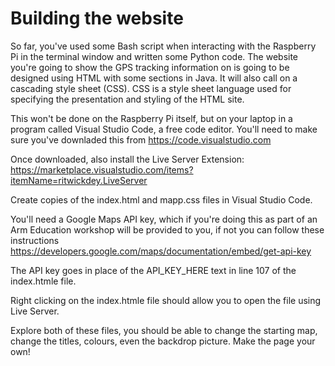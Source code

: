 # Building the website

So far, you've used some Bash script when interacting with the Raspberry Pi in the terminal window and written some Python code. The website you're going to show the GPS tracking information on is going to be designed using HTML with some sections in Java. It will also call on a cascading style sheet (CSS). CSS is a style sheet language used for specifying the presentation and styling of the HTML site.

This won't be done on the Raspberry Pi itself, but on your laptop in a program called Visual Studio Code, a free code editor. You'll need to make sure you've downladed this from https://code.visualstudio.com

Once downloaded, also install the Live Server Extension: https://marketplace.visualstudio.com/items?itemName=ritwickdey.LiveServer

Create copies of the index.html and mapp.css files in Visual Studio Code.

You'll need a Google Maps API key, which if you're doing this as part of an Arm Education workshop will be provided to you, if not you can follow these instructions https://developers.google.com/maps/documentation/embed/get-api-key

The API key goes in place of the API_KEY_HERE text in line 107 of the index.htmle file.

Right clicking on the index.htmle file should allow you to open the file using Live Server.

Explore both of these files, you should be able to change the starting map, change the titles, colours, even the backdrop picture. Make the page your own!



